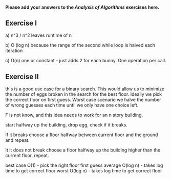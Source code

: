 #### Please add your answers to the ***Analysis of  Algorithms*** exercises here.

## Exercise I

a) n^3 / n^2 leaves runtime of n 


b) O (log n) because the range of the second while loop is halved each iteration 

c) O(n) one or constant - just adds 2 for each bunny. One operation per call. 


## Exercise II

this is a good use case for a binary search. This would allow us to minimize the number of eggs broken in the search for the best floor. Ideally we pick the correct floor on first guess. Worst case scenario we halve the number of wrong guesses each time until we only have one choice left. 

F is not know, and this idea needs to work for an n story building. 

start halfway up the building, drop egg, check if it breaks. 

If it breaks choose a floor halfway between current floor and the ground and repeat. 

It it does not break choose a floor halfway up the building higher than the current floor, repeat. 

best case O(1) - pick the right floor first guess
average O(log n) - takes log time to get correct floor
worst O(log n) - takes log time to get correct floor


